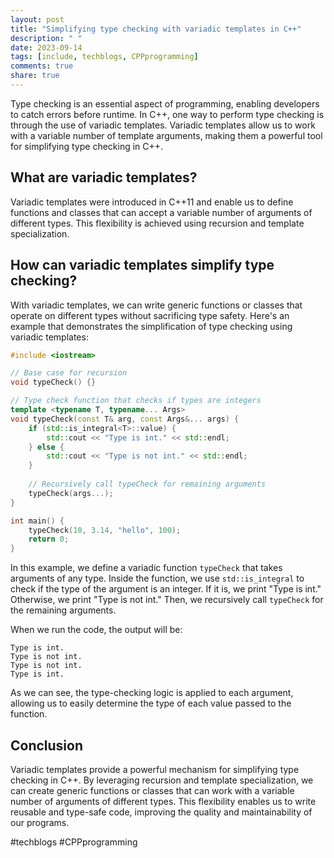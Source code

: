 ```yaml
---
layout: post
title: "Simplifying type checking with variadic templates in C++"
description: " "
date: 2023-09-14
tags: [include, techblogs, CPPprogramming]
comments: true
share: true
---
```


Type checking is an essential aspect of programming, enabling developers to catch errors before runtime. In C++, one way to perform type checking is through the use of variadic templates. Variadic templates allow us to work with a variable number of template arguments, making them a powerful tool for simplifying type checking in C++.

## What are variadic templates?

Variadic templates were introduced in C++11 and enable us to define functions and classes that can accept a variable number of arguments of different types. This flexibility is achieved using recursion and template specialization.

## How can variadic templates simplify type checking?

With variadic templates, we can write generic functions or classes that operate on different types without sacrificing type safety. Here's an example that demonstrates the simplification of type checking using variadic templates:

```cpp
#include <iostream>

// Base case for recursion
void typeCheck() {}

// Type check function that checks if types are integers
template <typename T, typename... Args>
void typeCheck(const T& arg, const Args&... args) {
    if (std::is_integral<T>::value) {
        std::cout << "Type is int." << std::endl;
    } else {
        std::cout << "Type is not int." << std::endl;
    }
    
    // Recursively call typeCheck for remaining arguments
    typeCheck(args...);
}

int main() {
    typeCheck(10, 3.14, "hello", 100);
    return 0;
}
```

In this example, we define a variadic function `typeCheck` that takes arguments of any type. Inside the function, we use `std::is_integral` to check if the type of the argument is an integer. If it is, we print "Type is int." Otherwise, we print "Type is not int." Then, we recursively call `typeCheck` for the remaining arguments.

When we run the code, the output will be:

```
Type is int.
Type is not int.
Type is not int.
Type is int.
```

As we can see, the type-checking logic is applied to each argument, allowing us to easily determine the type of each value passed to the function.

## Conclusion

Variadic templates provide a powerful mechanism for simplifying type checking in C++. By leveraging recursion and template specialization, we can create generic functions or classes that can work with a variable number of arguments of different types. This flexibility enables us to write reusable and type-safe code, improving the quality and maintainability of our programs.

#techblogs #CPPprogramming